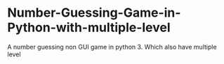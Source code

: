 # Number-Guessing-Game-in-Python-with-multiple-level
A number guessing non GUI game in python 3. Which also have multiple level
